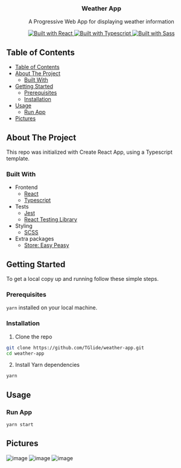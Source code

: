 <p align="center">
  <h3 align="center">Weather App</h3>
  <p align="center">
    A Progressive Web App for displaying weather information
  </p>
  <p align="center">
    <a href="https://reactjs.org/">
      <img src="https://img.shields.io/badge/frontend-react-%2361DAFB?style=for-the-badge&logo=react" alt="Built with React">
    </a>
    <a href="https://www.typescriptlang.org/">
      <img src="https://img.shields.io/badge/types-typescript-%23007ACC?style=for-the-badge&logo=typescript" alt="Built with Typescript">
    </a>
    <a href="https://sass-lang.com/">
      <img src="https://img.shields.io/badge/styling-sass-%23CC6699?style=for-the-badge&logo=sass" alt="Built with Sass">
    </a>
  </p>
</p>

<!-- TABLE OF CONTENTS -->

## Table of Contents

- [Table of Contents](#table-of-contents)
- [About The Project](#about-the-project)
  - [Built With](#built-with)
- [Getting Started](#getting-started)
  - [Prerequisites](#prerequisites)
  - [Installation](#installation)
- [Usage](#usage)
  - [Run App](#run-app)
- [Pictures](#pictures)

<!-- ABOUT THE PROJECT -->

## About The Project

This repo was initialized with Create React App, using a Typescript template.

### Built With

-   Frontend
    -   [React](https://reactjs.org/)
    -   [Typescript](https://www.typescriptlang.org/)
-   Tests
    -   [Jest](https://jestjs.io/)
    -   [React Testing Library](https://testing-library.com/)
-   Styling
    -   [SCSS](https://sass-lang.com/)
-   Extra packages
    -   [Store: Easy Peasy](https://easy-peasy.now.sh/)

## Getting Started

To get a local copy up and running follow these simple steps.

### Prerequisites

`yarn` installed on your local machine.

### Installation

1. Clone the repo

```sh
git clone https://github.com/TGlide/weather-app.git
cd weather-app
```

2. Install Yarn dependencies

```sh
yarn
```

## Usage

### Run App

```sh
yarn start
```

## Pictures

![image](https://user-images.githubusercontent.com/26071571/100480287-99b3e800-30cf-11eb-9519-5117e3222f6a.png)
![image](https://user-images.githubusercontent.com/26071571/100480389-e26ba100-30cf-11eb-842b-b95c989165bb.png)
![image](https://user-images.githubusercontent.com/26071571/100480456-147d0300-30d0-11eb-9a4e-6bebbde313b8.png)


